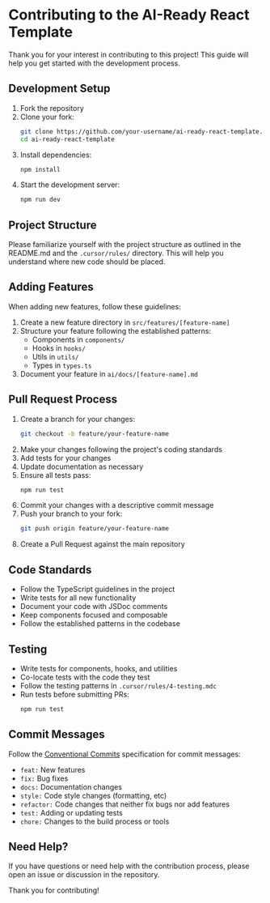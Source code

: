 # Contributing to the AI-Ready React Template

Thank you for your interest in contributing to this project! This guide will help you get started with the development process.

## Development Setup

1. Fork the repository
2. Clone your fork:
   ```bash
   git clone https://github.com/your-username/ai-ready-react-template.git
   cd ai-ready-react-template
   ```
3. Install dependencies:
   ```bash
   npm install
   ```
4. Start the development server:
   ```bash
   npm run dev
   ```

## Project Structure

Please familiarize yourself with the project structure as outlined in the README.md and the `.cursor/rules/` directory. This will help you understand where new code should be placed.

## Adding Features

When adding new features, follow these guidelines:

1. Create a new feature directory in `src/features/[feature-name]`
2. Structure your feature following the established patterns:
   - Components in `components/`
   - Hooks in `hooks/`
   - Utils in `utils/`
   - Types in `types.ts`
3. Document your feature in `ai/docs/[feature-name].md`

## Pull Request Process

1. Create a branch for your changes:
   ```bash
   git checkout -b feature/your-feature-name
   ```
2. Make your changes following the project's coding standards
3. Add tests for your changes
4. Update documentation as necessary
5. Ensure all tests pass:
   ```bash
   npm run test
   ```
6. Commit your changes with a descriptive commit message
7. Push your branch to your fork:
   ```bash
   git push origin feature/your-feature-name
   ```
8. Create a Pull Request against the main repository

## Code Standards

- Follow the TypeScript guidelines in the project
- Write tests for all new functionality
- Document your code with JSDoc comments
- Keep components focused and composable
- Follow the established patterns in the codebase

## Testing

- Write tests for components, hooks, and utilities
- Co-locate tests with the code they test
- Follow the testing patterns in `.cursor/rules/4-testing.mdc`
- Run tests before submitting PRs:
  ```bash
  npm run test
  ```

## Commit Messages

Follow the [Conventional Commits](https://www.conventionalcommits.org/) specification for commit messages:

- `feat:` New features
- `fix:` Bug fixes
- `docs:` Documentation changes
- `style:` Code style changes (formatting, etc)
- `refactor:` Code changes that neither fix bugs nor add features
- `test:` Adding or updating tests
- `chore:` Changes to the build process or tools

## Need Help?

If you have questions or need help with the contribution process, please open an issue or discussion in the repository.

Thank you for contributing!